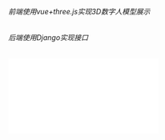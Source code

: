 ###### 前端使用vue+three.js实现3D数字人模型展示
###### 后端使用Django实现接口
<iframe src="//player.bilibili.com/player.html?isOutside=true&aid=1202288228&bvid=BV1Yf421Z7tD&cid=1484779695&p=1" scrolling="no" border="0" frameborder="no" framespacing="0" allowfullscreen="true"></iframe>
